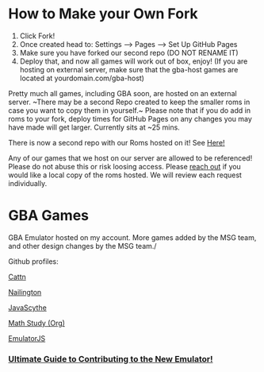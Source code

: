 # How to Make your Own Fork
1. Click Fork!
2. Once created head to: Settings --> Pages --> Set Up GitHub Pages
3. Make sure you have forked our second repo (DO NOT RENAME IT)
4. Deploy that, and now all games will work out of box, enjoy! (If you are hosting on external server, make sure that the gba-host games are located at yourdomain.com/gba-host)

Pretty much all games, including GBA soon, are hosted on an external server. ~There may be a second Repo created to keep the smaller roms in case you want to copy them in yourself.~ Please note that if you do add in roms to your fork, deploy times for GitHub Pages on any changes you may have made will get larger. Currently sits at ~25 mins.

There is now a second repo with our Roms hosted on it! See [Here!](https://github.com/math-study/gba-host)

Any of our games that we host on our server are allowed to be referenced! Please do not abuse this or risk loosing access. Please [reach out](https://discord.gg/nZrabh4cgH) if you would like a local copy of the roms hosted. We will review each request individually.



# GBA Games
GBA Emulator hosted on my account.
More games added by the MSG team, and other design changes by the MSG team./


Github profiles:

[Cattn](https://github.com/cattn)

[Nailington](https://github.com/nailington)

[JavaScythe](https://github.com/javascythe)

[Math Study (Org)](https://github.com/math-study)

[EmulatorJS](https://github.com/EmulatorJS/EmulatorJS)


### [Ultimate Guide to Contributing to the New Emulator!](emulatorjs/docs/UltimateGuide.md)
